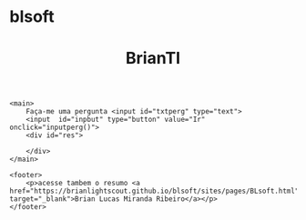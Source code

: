 # blsoft
 
<!DOCTYPE html>
<html lang="pt-BR">
<head>
    <meta charset="UTF-8">
    <meta http-equiv="X-UA-Compatible" content="IE=edge">
    <meta name="viewport" content="width=device-width, initial-scale=1.0">
    <title>BrianTI</title>
    <script src="script.js"></script>
    
</head>
 <style>
     #txtperg {
    border-bottom-left-radius: 10px;
    border-top-left-radius: 10px;
    
    width: 200px;

    height: 25px;
    
    
    
}

#inpbut {
    border-top-right-radius: 10px;

    border-bottom-right-radius: 10px;

    width: 35px;
    height: 31px;

    margin: -4px;
}
 </style>
<body>
    <header>
        <h1>BrianTI</h1>
    </header>

    <main>
        Faça-me uma pergunta <input id="txtperg" type="text">
        <input  id="inpbut" type="button" value="Ir" onclick="inputperg()">
        <div id="res">

        </div>
    </main>

    <footer>
        <p>acesse tambem o resumo <a href="https://brianlightscout.github.io/blsoft/sites/pages/BLsoft.html" target="_blank">Brian Lucas Miranda Ribeiro</a></p>
    </footer>

    
</body>
</html>
